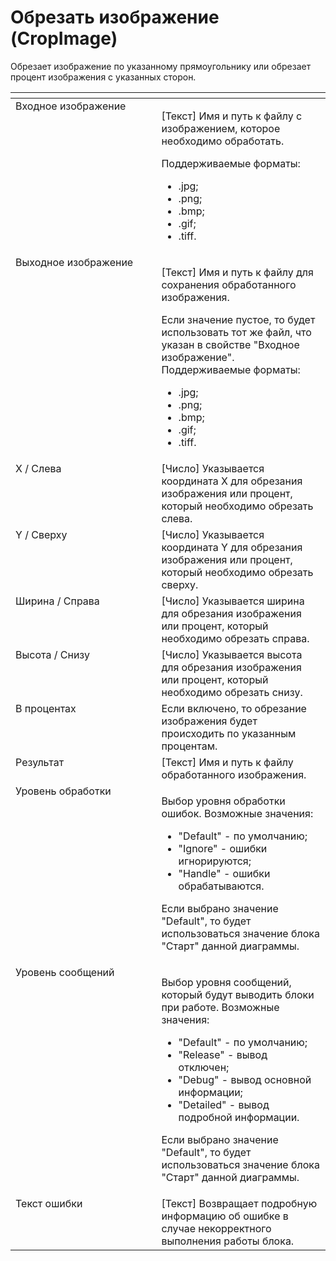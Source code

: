# Обрезать изображение (CropImage)

Обрезает изображение по указанному прямоугольнику или обрезает процент изображения с указанных сторон.

<table data-header-hidden><thead><tr><th width="301.23333740234375" valign="top"></th><th width="322.45001220703125" valign="top"></th></tr></thead><tbody><tr><td valign="top">Входное изображение</td><td valign="top"><p>[Текст] Имя и путь к файлу с изображением, которое необходимо обработать. </p><p>Поддерживаемые форматы: </p><ul><li>.jpg; </li><li>.png; </li><li>.bmp; </li><li>.gif; </li><li>.tiff.</li></ul></td></tr><tr><td valign="top">Выходное изображение</td><td valign="top"><p>[Текст] Имя и путь к файлу для сохранения обработанного изображения. </p><p></p><p>Если значение пустое, то будет использовать тот же файл, что указан в свойстве "Входное изображение". Поддерживаемые форматы: </p><ul><li>.jpg; </li><li>.png; </li><li>.bmp; </li><li>.gif; </li><li>.tiff.</li></ul></td></tr><tr><td valign="top">X / Слева</td><td valign="top">[Число] Указывается координата X для обрезания изображения или процент, который необходимо обрезать слева.</td></tr><tr><td valign="top">Y / Сверху</td><td valign="top">[Число] Указывается координата Y для обрезания изображения или процент, который необходимо обрезать сверху.</td></tr><tr><td valign="top">Ширина / Справа</td><td valign="top">[Число] Указывается ширина для обрезания изображения или процент, который необходимо обрезать справа.</td></tr><tr><td valign="top">Высота / Снизу</td><td valign="top">[Число] Указывается высота для обрезания изображения или процент, который необходимо обрезать снизу.</td></tr><tr><td valign="top">В процентах</td><td valign="top">Если включено, то обрезание изображения будет происходить по указанным процентам.</td></tr><tr><td valign="top">Результат</td><td valign="top">[Текст] Имя и путь к файлу обработанного изображения.</td></tr><tr><td valign="top">Уровень обработки</td><td valign="top"><p>Выбор уровня обработки ошибок. Возможные значения: </p><ul><li>"Default" - по умолчанию; </li><li>"Ignore" - ошибки игнорируются; </li><li>"Handle" - ошибки обрабатываются. </li></ul><p>Если выбрано значение "Default", то будет использоваться значение блока "Старт" данной диаграммы.</p></td></tr><tr><td valign="top">Уровень сообщений</td><td valign="top"><p>Выбор уровня сообщений, который будут выводить блоки при работе. Возможные значения: </p><ul><li>"Default" - по умолчанию; </li><li>"Release" - вывод отключен; </li><li>"Debug" - вывод основной информации; </li><li>"Detailed" - вывод подробной информации. </li></ul><p>Если выбрано значение "Default", то будет использоваться значение блока "Старт" данной диаграммы.</p></td></tr><tr><td valign="top">Текст ошибки</td><td valign="top">[Текст] Возвращает подробную информацию об ошибке в случае некорректного выполнения работы блока.</td></tr></tbody></table>
